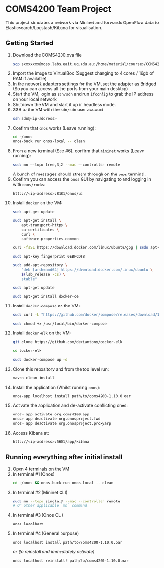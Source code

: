 # COMS4200 Team Project

This project simulates a network via Mininet and forwards OpenFlow data to Elasticsearch/Logstash/Kibana for visualisation.

## Getting Started

1. Download the COMS4200.ova file:
    ```bash
    scp sxxxxxxx@moss.labs.eait.uq.edu.au:/home/material/courses/COMS4200/COMS4200.ova . 
    ```
2. Import the image to VirtualBox (Suggest changing to 4 cores / 16gb of RAM if available)
3. In the network adapters settings for the VM, set the adapter as Bridged (So you can access all the ports from your main desktop)
4. Start the VM, login as `sdn/sdn` and run `ifconfig` to grab the IP address on your local network
5. Shutdown the VM and start it up in headless mode.
6. SSH to the VM with the `sdn/sdn` user account
    ```bash
    ssh sdn@<ip-address>
    ```
7. Confirm that `onos` works (Leave running):
    ```bash
    cd ~/onos
    onos-buck run onos-local -- clean
    ```
8. From a new terminal (See #6), confirm that `mininet` works (Leave running):
    ```bash
    sudo mn –-topo tree,3,2 --mac –-controller remote
    ```
    A bunch of messages should stream through on the `onos` terminal.
9. Confirm you can access the `onos` GUI by navigating to and logging in with `onos/rocks`:
    ```bash
    http://<ip-address>:8181/onos/ui
    ```
10. Install `docker` on the VM:
    ```bash
    sudo apt-get update

    sudo apt-get install \
        apt-transport-https \
        ca-certificates \
        curl \
        software-properties-common

    curl -fsSL https://download.docker.com/linux/ubuntu/gpg | sudo apt-key add -

    sudo apt-key fingerprint 0EBFCD88

    sudo add-apt-repository \
        "deb [arch=amd64] https://download.docker.com/linux/ubuntu \
        $(lsb_release -cs) \
        stable"

    sudo apt-get update

    sudo apt-get install docker-ce
    ```
11. Install `docker-compose` on the VM:
    ```bash
    sudo curl -L "https://github.com/docker/compose/releases/download/1.22.0/docker-compose-$(uname -s)-$(uname -m)" -o /usr/local/bin/docker-compose

    sudo chmod +x /usr/local/bin/docker-compose
    ```
12. Install `docker-elk` on the VM:
    ```bash
    git clone https://github.com/deviantony/docker-elk

    cd docker-elk

    sudo docker-compose up -d
    ```
13. Clone this repository and from the top level run:
    ```bash
    maven clean install
    ```
14. Install the application (Whilst running `onos`):
    ```bash
    onos-app localhost install path/to/coms4200-1.10.0.oar
    ```
15. Activate the application and de-activate conflicting ones:
    ```bash
    onos> app activate org.coms4200.app
    onos> app deactivate org.onosproject.fwd
    onos> app deactivate org.onosproject.proxyarp
    ```
16. Access Kibana at:
    ```bash
    http://<ip-address>:5601/app/kibana
    ```

## Running everything after initial install

1. Open 4 terminals on the VM
2. In terminal #1 (Onos)
    ```bash
    cd ~/onos && onos-buck run onos-local -- clean
    ```
3. In terminal #2 (Mininet CLI)
    ```bash
    sudo mn --topo single,3 --mac --controller remote
    # Or other applicable `mn` command
    ```
4. In terminal #3 (Onos CLI)
    ```bash
    onos localhost
    ```
5. In terminal #4 (General purpose)
    ```bash
    onos localhost install path/to/coms4200-1.10.0.oar
    ```
    _or (to reinstall and immediately activate)_
    ```bash
    onos localhost reinstall! path/to/coms4200-1.10.0.oar
    ```